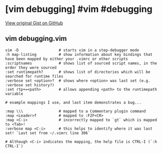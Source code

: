 # [vim debugging] #vim #debugging

[View original Gist on GitHub](https://gist.github.com/Integralist/56f304c94c42fb60c04cc7b60aa48732)

## vim debugging.vim

```vim script
vim -D                  # starts vim in a step-debugger mode
:h map-listing          # show information about key bindings that have been mapped by either your .vimrc or other scripts
:scriptnames            # shows list of sourced script names, in the order they were sourced
:set runtimepath?       # shows list of directories which will be searched for runtime files
:verbose set <option>?  # shows where <option> was last set (e.g. :verbose set history?)
:set rtp+=<path>        # allows appending <path> to the runtimepath variable

# example mappings I use, and last item demonstrates a bug...

:map \\\                # mapped to a Commentary plugin command
:map <Leader>f          # mapped to :FZF<CR>
:map <C-i>              # incorrectly mapped to `gt` which is mapped to <Tab>!
:verbose map <C-i>      # this helps to identify where it was last set! `Last set from ~/.vimrc line 306`

# Although <C-i> indicates the mapping, the help file is CTRL-I (`:h CTRL-I`)
```

